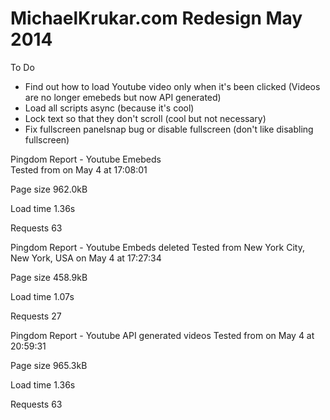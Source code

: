 # MichaelKrukar.com Redesign May 2014

To Do

- Find out how to load Youtube video only when it's been clicked (Videos are no longer emebeds but now API generated)
- Load all scripts async (because it's cool)
- Lock text so that they don't scroll (cool but not necessary)
- Fix fullscreen panelsnap bug or disable fullscreen (don't like disabling fullscreen)

Pingdom Report - Youtube Emebeds	
Tested from on May 4 at 17:08:01

Page size
962.0kB

Load time
1.36s

Requests
63

Pingdom Report - Youtube Embeds deleted
Tested from New York City, New York, USA on May 4 at 17:27:34

Page size
458.9kB

Load time
1.07s

Requests
27

Pingdom Report - Youtube API generated videos
Tested from on May 4 at 20:59:31

Page size
965.3kB

Load time
1.36s

Requests
63